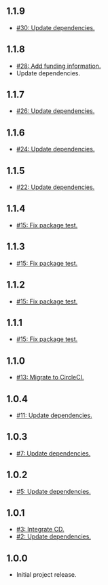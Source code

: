 ## 1.1.9
* [#30: Update dependencies.](https://github.com/haensl/beacon-tool-cli/issues/30)

## 1.1.8
* [#28: Add funding information.](https://github.com/haensl/beacon-tool-cli/issues/28)
* Update dependencies.

## 1.1.7
* [#26: Update dependencies.](https://github.com/haensl/beacon-tool-cli/issues/26)

## 1.1.6
* [#24: Update dependencies.](https://github.com/haensl/beacon-tool-cli/issues/24)

## 1.1.5
* [#22: Update dependencies.](https://github.com/haensl/beacon-tool-cli/issues/22)

## 1.1.4
* [#15: Fix package test.](https://github.com/haensl/beacon-tool-cli/issues/15)

## 1.1.3
* [#15: Fix package test.](https://github.com/haensl/beacon-tool-cli/issues/15)

## 1.1.2
* [#15: Fix package test.](https://github.com/haensl/beacon-tool-cli/issues/15)

## 1.1.1
* [#15: Fix package test.](https://github.com/haensl/beacon-tool-cli/issues/15)

## 1.1.0
* [#13: Migrate to CircleCI.](https://github.com/haensl/beacon-tool-cli/issues/13)

## 1.0.4
* [#11: Update dependencies.](https://github.com/haensl/beacon-tool-cli/issues/11)

## 1.0.3
* [#7: Update dependencies.](https://github.com/haensl/beacon-tool-cli/issues/7)

## 1.0.2
* [#5: Update dependencies.](https://github.com/haensl/beacon-tool-cli/issues/5)

## 1.0.1
* [#3: Integrate CD.](https://github.com/haensl/beacon-tool-cli/issues/3)
* [#2: Update dependencies.](https://github.com/haensl/beacon-tool-cli/issues/2)

## 1.0.0
* Initial project release.
